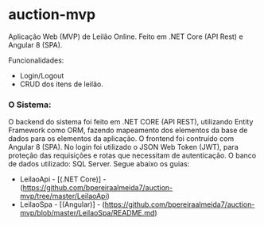 # auction-mvp
Aplicação Web (MVP) de Leilão Online. Feito em .NET Core (API Rest) e Angular 8 (SPA).

Funcionalidades:
  - Login/Logout 
  - CRUD dos itens de leilão.

### O Sistema:
O backend do sistema foi feito em .NET CORE (API REST), utilizando Entity Framework como ORM, fazendo mapeamento dos elementos da base de dados para os elementos da aplicação. O frontend foi contruído com Angular 8 (SPA). No login foi utilizado o JSON Web Token (JWT), para proteção das requisições e rotas que necessitam de autenticação. O banco de dados utilizado: SQL Server. Segue abaixo os guias:

* LeilaoApi - [(.NET Core)] - (https://github.com/bpereiraalmeida7/auction-mvp/tree/master/LeilaoApi)
* LeilaoSpa - [(Angular)] - (https://github.com/bpereiraalmeida7/auction-mvp/blob/master/LeilaoSpa/README.md)

